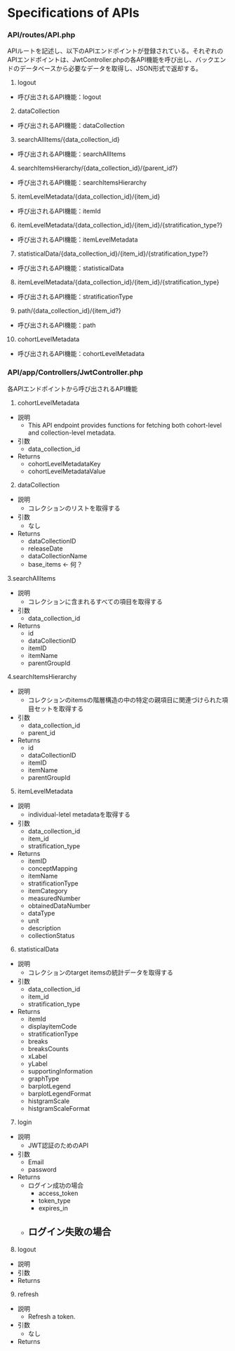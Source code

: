 # Specifications of APIs


### API/routes/API.php
APIルートを記述し、以下のAPIエンドポイントが登録されている。それぞれのAPIエンドポイントは、JwtController.phpの各API機能を呼び出し、バックエンドのデータベースから必要なデータを取得し、JSON形式で返却する。

1. logout
- 呼び出されるAPI機能：logout
2. dataCollection
- 呼び出されるAPI機能：dataCollection
3. searchAllItems/{data_collection_id}
- 呼び出されるAPI機能：searchAllItems
4. searchItemsHierarchy/{data_collection_id}/{parent_id?}
- 呼び出されるAPI機能：searchItemsHierarchy
5. itemLevelMetadata/{data_collection_id}/{item_id}
- 呼び出されるAPI機能：itemId
6. itemLevelMetadata/{data_collection_id}/{item_id}/{stratification_type?}
- 呼び出されるAPI機能：itemLevelMetadata
7. statisticalData/{data_collection_id}/{item_id}/{stratification_type?}
- 呼び出されるAPI機能：statisticalData
8. itemLevelMetadata/{data_collection_id}/{item_id}/{stratification_type}
- 呼び出されるAPI機能：stratificationType
9. path/{data_collection_id}/{item_id?}
- 呼び出されるAPI機能：path
10. cohortLevelMetadata
- 呼び出されるAPI機能：cohortLevelMetadata

### API/app/Controllers/JwtController.php
各APIエンドポイントから呼び出されるAPI機能

1. cohortLevelMetadata
- 説明
  - This API endpoint provides functions for fetching both cohort-level and collection-level metadata.
- 引数
  - data_collection_id
- Returns
  - cohortLevelMetadataKey
  - cohortLevelMetadataValue
 
2. dataCollection
- 説明
  - コレクションのリストを取得する
- 引数
  - なし
- Returns
  - dataCollectionID
  - releaseDate
  - dataCollectionName
  - base_items ← 何？

3.searchAllItems
- 説明
  - コレクションに含まれるすべての項目を取得する
- 引数
  - data_collection_id
- Returns
  - id
  - dataCollectionID
  - itemID
  - itemName
  - parentGroupId

4.searchItemsHierarchy
- 説明
  - コレクションのitemsの階層構造の中の特定の親項目に関連づけられた項目セットを取得する
- 引数
  - data_collection_id
  - parent_id
- Returns 
  - id
  - dataCollectionID
  - itemID
  - itemName
  - parentGroupId
    
5. itemLevelMetadata
- 説明
  - individual-letel metadataを取得する
- 引数
  - data_collection_id
  - item_id
  - stratification_type
- Returns 
  - itemID
  - conceptMapping
  - itemName
  - stratificationType
  - itemCategory
  - measuredNumber
  - obtainedDataNumber
  - dataType
  - unit
  - description
  - collectionStatus
  
6. statisticalData
- 説明
  - コレクションのtarget itemsの統計データを取得する
- 引数
  - data_collection_id
  - item_id
  - stratification_type
- Returns 
  - itemId
  - displayitemCode
  - stratificationType
  - breaks
  - breaksCounts
  - xLabel
  - yLabel
  - supportingInformation
  - graphType
  - barplotLegend
  - barplotLegendFormat
  - histgramScale
  - histgramScaleFormat

7. login
- 説明
  - JWT認証のためのAPI
- 引数
  - Email
  - password
- Returns
  - ログイン成功の場合
    - access_token
    - token_type
    - expires_in
  - ログイン失敗の場合
    - 
8. logout
- 説明
- 引数
- Returns

9. refresh
- 説明
  - Refresh a token.
- 引数
  - なし
- Returns
